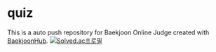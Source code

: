 # quiz
This is a auto push repository for Baekjoon Online Judge created with [BaekjoonHub](https://github.com/BaekjoonHub/BaekjoonHub).
[![Solved.ac프로필](http://mazassumnida.wtf/api/v2/generate_badge?boj=yangh0705)](https://solved.ac/애니멀)
